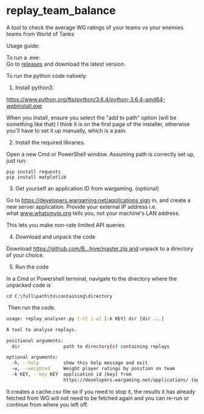 # replay_team_balance
A tool to check the average WG ratings of your teams vs your enemies teams from World of Tanks

Usage guide:

To run a .exe:
<br>  Go to <a href="https://github.com/Baldrickk/replay_team_balance/releases">releases</a> and download the latest version.
<p>To run the python code natively:

1. Install python3:

https://www.python.org/ftp/python/3.6.4/python-3.6.4-amd64-webinstall.exe

When you install, ensure you select the "add to path" option (will be something like that) I think it is on the first page of the installer, otherwise you'll have to set it up manually, which is a pain.


2. Install the required libraries.

Open a new Cmd or PowerShell window.
Assuming path is correctly set up, just run:

```
pip install requests
pip install matplotlib
```

 
3. Get yourself an application ID from wargaming. (optional)

Go to https://developers.wargaming.net/applications sign in, and create a new server application. Provide your external IP address i.e. what www.whatsmyip.org tells you, not your machine's LAN address.

This lets you make non-rate limited API queries

 
4. Download and unpack the code

Download https://github.com/B...hive/master.zip and unpack to a directory of your choice.

 
5. Run the code

In a Cmd or Powershell terminal, navigate to the directory where the unpacked code is

```cd C:\full\path\to\containing\directory```

 Then run the code.

```bash
usage: replay_analyser.py [-h] [-w] [-k KEY] dir [dir ...]

A tool to analyse replays.

positional arguments:
  dir                path to directory(s) containing replays

optional arguments:
  -h, --help         show this help message and exit
  -w, --weighted     Weight player ratings by position on team
  -k KEY, --key KEY  application id (key) from
                     https://developers.wargaming.net/applications/ (optional)
```


It creates a cache.csv file so if you need to stop it, the results it has already fetched from WG will not need to be fetched again and you can re-run or continue from where you left off. 

